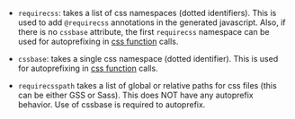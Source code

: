 *   `requirecss`: takes a list of css namespaces (dotted identifiers). This is
    used to add `@requirecss` annotations in the generated javascript. Also, if
    there is no `cssbase` attribute, the first `requirecss` namespace can be
    used for autoprefixing in [css function](functions.md#css) calls.

*   `cssbase`: takes a single css namespace (dotted identifier). This is used
    for autoprefixing in [css function](functions.md#css) calls.

*   `requirecsspath` takes a list of global or relative paths for css files
    (this can be either GSS or Sass). This does NOT have any autoprefix
    behavior. Use of cssbase is required to autoprefix.
